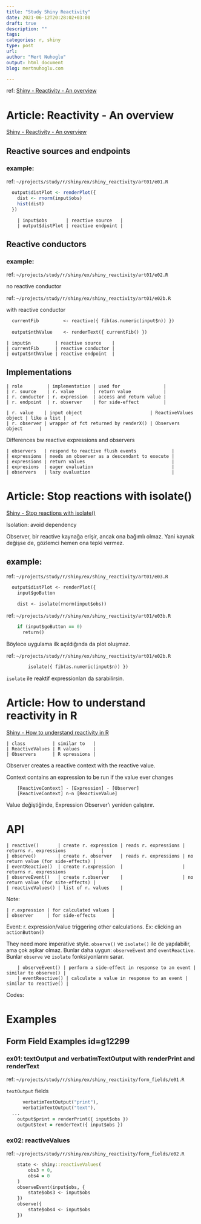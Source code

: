 ```yaml
---
title: "Study Shiny Reactivity"
date: 2021-06-12T20:28:02+03:00 
draft: true
description: ""
tags:
categories: r, shiny
type: post
url:
author: "Mert Nuhoglu"
output: html_document
blog: mertnuhoglu.com

---
```


ref: [Shiny - Reactivity - An overview](https://shiny.rstudio.com/articles/reactivity-overview.html)

# Article: Reactivity - An overview

[Shiny - Reactivity - An overview](https://shiny.rstudio.com/articles/reactivity-overview.html)

## Reactive sources and endpoints

### example:

ref: `~/projects/study/r/shiny/ex/shiny_reactivity/art01/e01.R`

```r
  output$distPlot <- renderPlot({
    dist <- rnorm(input$obs)
    hist(dist)
  })
```

		| input$obs       | reactive source   |
		| output$distPlot | reactive endpoint |

## Reactive conductors

### example:

ref: `~/projects/study/r/shiny/ex/shiny_reactivity/art01/e02.R`

no reactive conductor

ref: `~/projects/study/r/shiny/ex/shiny_reactivity/art01/e02b.R`

with reactive conductor

```clj
  currentFib         <- reactive({ fib(as.numeric(input$n)) })
   
  output$nthValue    <- renderText({ currentFib() })
```

    | input$n         | reactive source    |
    | currentFib      | reactive conductor |
    | output$nthValue | reactive endpoint  |

## Implementations

    | role         | implementation | used for                |
    | r. source    | r. value       | return value            |
    | r. conductor | r. expression  | access and return value |
    | r. endpoint  | r. observer    | for side-effect         |

    | r. value    | input object                         | ReactiveValues object | like a list |
    | r. observer | wrapper of fct returned by renderX() | Observers object      |

Differences bw reactive expressions and observers

    | observers   | respond to reactive flush events             |
    | expressions | needs an observer as a descendant to execute |
    | expressions | return values                                |
    | expresions  | eager evaluation                             |
    | observers   | lazy evaluation                              |

# Article: Stop reactions with isolate()

[Shiny - Stop reactions with isolate()](https://shiny.rstudio.com/articles/isolation.html)

Isolation: avoid dependency

Observer, bir reactive kaynağa erişir, ancak ona bağımlı olmaz. Yani kaynak değişse de, gözlemci hemen ona tepki vermez.

## example:

ref: `~/projects/study/r/shiny/ex/shiny_reactivity/art01/e03.R`

```clj
  output$distPlot <- renderPlot({
    input$goButton

    dist <- isolate(rnorm(input$obs))
```

ref: `~/projects/study/r/shiny/ex/shiny_reactivity/art01/e03b.R`

```clj
    if (input$goButton == 0)
      return()
```

Böylece uygulama ilk açıldığında da plot oluşmaz.

ref: `~/projects/study/r/shiny/ex/shiny_reactivity/art01/e02b.R`

```clj
		isolate({ fib(as.numeric(input$n)) })
```

`isolate` ile reaktif expressionları da sarabilirsin.

# Article: How to understand reactivity in R

[Shiny - How to understand reactivity in R](https://shiny.rstudio.com/articles/understanding-reactivity.html)

    | class          | similar to   |
    | ReactiveValues | R values     |
    | Observers      | R epressions |

Observer creates a reactive context with the reactive value. 

Context contains an expression to be run if the value ever changes

		[ReactiveContext] - [Expression] - [Observer]
		[ReactiveContext] n-n [ReactiveValue]

Value değiştiğinde, Expression Observer'ı yeniden çalıştırır.

# API

    | reactive()       | create r. expression | reads r. expressions | returns r. expressions             |
    | observe()        | create r. observer   | reads r. expressions | no return value (for side-effects) |
    | eventReactive()  | create r.expression  |                      | returns r. expressions             |
    | observeEvent()   | create r.observer    |                      | no return value (for site-effects) |
    | reactiveValues() | list of r. values    |

Note: 

    | r.expression | for calculated values |
    | observer     | for side-effects      |

Event: r. expression/value triggering other calculations. Ex: clicking an `actionButton()`

They need more imperative style. `observe()` ve `isolate()` ile de yapılabilir, ama çok aşikar olmaz. Bunlar daha uygun: `observeEvent` and `eventReactive`. Bunlar `observe` ve `isolate` fonksiyonlarını sarar.

		| observeEvent() | perform a side-effect in response to an event | similar to observe() |
		| eventReactive() | calculate a value in response to an event | similar to reactive() |

Codes:


# Examples

## Form Field Examples id=g12299

### ex01: textOutput and verbatimTextOutput with renderPrint and renderText

ref: `~/projects/study/r/shiny/ex/shiny_reactivity/form_fields/e01.R`

`textOutput` fields

```clj
      verbatimTextOutput("print"),
      verbatimTextOutput("text"),
  ...
	output$print = renderPrint({ input$obs })
	output$text = renderText({ input$obs })
```

### ex02: reactiveValues

ref: `~/projects/study/r/shiny/ex/shiny_reactivity/form_fields/e02.R`

```clj
	state <- shiny::reactiveValues(
		obs3 = 0,
		obs4 = 0
	)
	observeEvent(input$obs, {
		state$obs3 <- input$obs
	})
	observe({
		state$obs4 <- input$obs
	})
```

